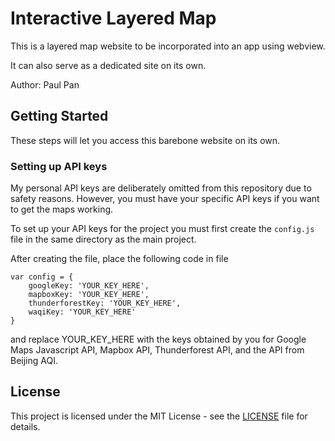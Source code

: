 # Interactive Layered Map

This is a layered map website to be incorporated into an app using webview.

It can also serve as a dedicated site on its own.

Author: Paul Pan

## Getting Started

These steps will let you access this barebone website on its own.

### Setting up API keys

My personal API keys are deliberately omitted from this repository due to safety reasons. However, you must have your specific API keys if you want to get the maps working.

To set up your API keys for the project you must first create the ```config.js``` file in the same directory as the main project.

After creating the file, place the following code in file

```
var config = {
    googleKey: 'YOUR_KEY_HERE',
    mapboxKey: 'YOUR_KEY_HERE',
    thunderforestKey: 'YOUR_KEY_HERE',
    waqiKey: 'YOUR_KEY_HERE'
}
```

and replace YOUR_KEY_HERE with the keys obtained by you for Google Maps Javascript API, Mapbox API, Thunderforest API, and the API from Beijing AQI.

## License

This project is licensed under the MIT License - see the [LICENSE](LICENSE) file for details.